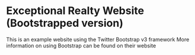 # Exceptional Realty Website (Bootstrapped version)

This is an example website using the Twitter Bootstrap v3 framework
More information on using Bootstrap can be found on their website